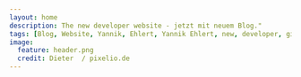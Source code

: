 ```yaml
---
layout: home
description: The new developer website - jetzt mit neuem Blog."
tags: [Blog, Website, Yannik, Ehlert, Yannik Ehlert, new, developer, github]
image:
  feature: header.png
  credit: Dieter  / pixelio.de
---
```


